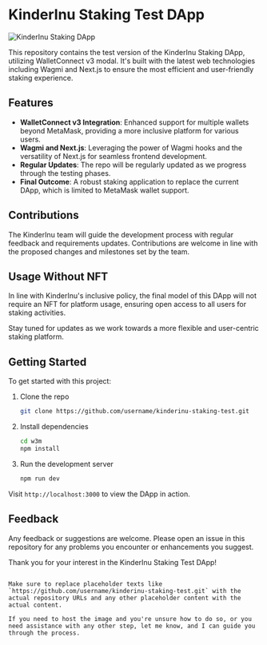 
# KinderInu Staking Test DApp

![KinderInu Staking DApp](YOUR_IMAGE_URL)

This repository contains the test version of the KinderInu Staking DApp, utilizing WalletConnect v3 modal. It's built with the latest web technologies including Wagmi and Next.js to ensure the most efficient and user-friendly staking experience.

## Features

- **WalletConnect v3 Integration**: Enhanced support for multiple wallets beyond MetaMask, providing a more inclusive platform for various users.
- **Wagmi and Next.js**: Leveraging the power of Wagmi hooks and the versatility of Next.js for seamless frontend development.
- **Regular Updates**: The repo will be regularly updated as we progress through the testing phases.
- **Final Outcome**: A robust staking application to replace the current DApp, which is limited to MetaMask wallet support.

## Contributions

The KinderInu team will guide the development process with regular feedback and requirements updates. Contributions are welcome in line with the proposed changes and milestones set by the team.

## Usage Without NFT

In line with KinderInu's inclusive policy, the final model of this DApp will not require an NFT for platform usage, ensuring open access to all users for staking activities.

Stay tuned for updates as we work towards a more flexible and user-centric staking platform.

## Getting Started

To get started with this project:

1. Clone the repo
   ```bash
   git clone https://github.com/username/kinderinu-staking-test.git
   ```
2. Install dependencies
   ```bash
   cd w3m
   npm install
   ```
3. Run the development server
   ```bash
   npm run dev
   ```

Visit `http://localhost:3000` to view the DApp in action.

## Feedback

Any feedback or suggestions are welcome. Please open an issue in this repository for any problems you encounter or enhancements you suggest.

Thank you for your interest in the KinderInu Staking Test DApp!

```

Make sure to replace placeholder texts like `https://github.com/username/kinderinu-staking-test.git` with the actual repository URLs and any other placeholder content with the actual content.

If you need to host the image and you're unsure how to do so, or you need assistance with any other step, let me know, and I can guide you through the process.
